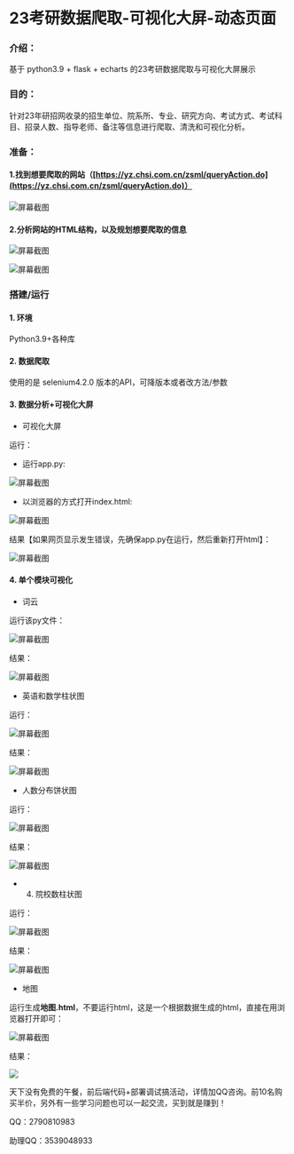 # 23考研数据爬取-可视化大屏-动态页面

### 介绍：
基于 python3.9 + flask + echarts 的23考研数据爬取与可视化大屏展示

### 目的：

针对23年研招网收录的招生单位、院系所、专业、研究方向、考试方式、考试科目、招录人数、指导老师、备注等信息进行爬取、清洗和可视化分析。

### 准备：

#### 1.找到想要爬取的网站（[https://yz.chsi.com.cn/zsml/queryAction.do](https://yz.chsi.com.cn/zsml/queryAction.do)）

![](https://foruda.gitee.com/images/1686895756236725046/b34ebfe8_10238196.png "屏幕截图")

#### 2.分析网站的HTML结构，以及规划想要爬取的信息

![](https://foruda.gitee.com/images/1686895888033267540/14ea513a_10238196.png "屏幕截图")

![](https://foruda.gitee.com/images/1686895905020139099/d4a9e10f_10238196.png "屏幕截图")

### 搭建/运行

#### 1. 环境

Python3.9+各种库

#### 2. 数据爬取

使用的是 selenium4.2.0 版本的API，可降版本或者改方法/参数

#### 3. 数据分析+可视化大屏

- 可视化大屏

运行：

- 运行app.py:

![](https://foruda.gitee.com/images/1686896228427443176/f3d0df92_10238196.png "屏幕截图")

- 以浏览器的方式打开index.html:

![](https://foruda.gitee.com/images/1686896317126547344/43fcebcd_10238196.png "屏幕截图")

结果【如果网页显示发生错误，先确保app.py在运行，然后重新打开html】：

![](https://foruda.gitee.com/images/1686896781326119848/ac7ea25f_10238196.png "屏幕截图")

#### 4. 单个模块可视化

- 词云

运行该py文件：

![](https://foruda.gitee.com/images/1686896852310454174/e8b2e39e_10238196.png "屏幕截图")

结果：

![](https://foruda.gitee.com/images/1686896865672427369/5f3c1a8e_10238196.png "屏幕截图")

- 英语和数学柱状图

运行：

![](https://foruda.gitee.com/images/1686897101520244343/a9ec22e2_10238196.png "屏幕截图")

结果：

![](https://foruda.gitee.com/images/1686897126719783342/ebfe4e92_10238196.png "屏幕截图")

- 人数分布饼状图

运行：

![](https://foruda.gitee.com/images/1686896896990566193/4be7cde0_10238196.png "屏幕截图")

结果：

![](https://foruda.gitee.com/images/1686897039352402464/1b2edd45_10238196.png "屏幕截图")

- 4. 院校数柱状图

运行：

![](https://foruda.gitee.com/images/1686896923987555563/dcc769a9_10238196.png "屏幕截图")

结果：

![](https://foruda.gitee.com/images/1686896941997665335/b21fcd15_10238196.png "屏幕截图")

- 地图

运行生成**地图.html**，不要运行html，这是一个根据数据生成的html，直接在用浏览器打开即可：

![](https://foruda.gitee.com/images/1686896953597857348/74f5c0a7_10238196.png "屏幕截图")

结果：

![](https://github.com/Mingdaj/bigData/assets/130920375/0711d566-8907-4dbe-ae20-511f2fb81d2e)

天下没有免费的午餐，前后端代码+部署调试搞活动，详情加QQ咨询。前10名购买半价，另外有一些学习问题也可以一起交流，买到就是赚到！

QQ：2790810983

助理QQ：3539048933

